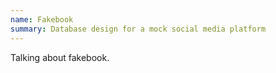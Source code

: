 ```yaml
---
name: Fakebook
summary: Database design for a mock social media platform
---
```


Talking about fakebook.
